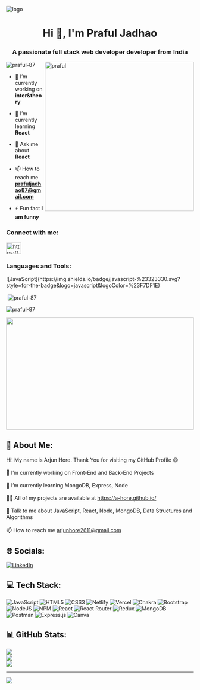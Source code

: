 
![logo](https://raw.githubusercontent.com/Praful-87/test/main/my-banner%20(1).gif)
<h1 align="center">Hi 👋, I'm Praful Jadhao</h1>
<h3 align="center">A passionate full stack web developer developer from India</h3>
<img width="400" alt="praful" src="https://media2.giphy.com/media/qgQUggAC3Pfv687qPC/giphy.gif?cid=790b7611e1adcbeafcb08b5218b9f3c6eda3557be4262650&rid=giphy.gif&ct=g" align="right" />
<p align="left"> <img src="https://komarev.com/ghpvc/?username=praful-87&label=Profile%20views&color=0e75b6&style=flat" alt="praful-87" /> </p>

- 🔭 I’m currently working on **inter&theory**

- 🌱 I’m currently learning **React**

- 💬 Ask me about **React**

- 📫 How to reach me **prafuljadhao87@gmail.com**

- ⚡ Fun fact **I am funny**
<h3 align="left">Connect with me:</h3>
<p align="left">
<a href="https://www.linkedin.com/in/praful-jadhao-6ab31a202/" target="_blank"><img align="center" src="https://raw.githubusercontent.com/rahuldkjain/github-profile-readme-generator/master/src/images/icons/Social/linked-in-alt.svg" alt="https://www.linkedin.com/in/praful-jadhao-6ab31a202/" height="30" width="40" /></a></p>
<h3 align="left">Languages and Tools:</h3>
![JavaScript](https://img.shields.io/badge/javascript-%23323330.svg?style=for-the-badge&logo=javascript&logoColor=%23F7DF1E)
<p>&nbsp;<img align="center" src="https://github-readme-stats.vercel.app/api?username=praful-87&show_icons=true&locale=en" alt="praful-87" /></p>
<p><img align="center" src="https://github-readme-streak-stats.herokuapp.com/?user=praful-87&" alt="praful-87"
            />
          </p>


<img width="100%" height="300px"  object-fit="cover"  src="https://www.wingstechsolutions.com/wp-content/uploads/2022/03/full-stack-development.gif" alt="" />


## 💫 About Me:
Hi! My name is Arjun Hore. Thank You for visiting my GitHub Profile 😄<br><br>🔭 I’m currently working on Front-End and Back-End Projects<br><br>🌱 I’m currently learning MongoDB, Express, Node <br><br>👨‍💻 All of my projects are available at https://a-hore.github.io/ <br><br>💬 Talk to me about JavaScript, React, Node, MongoDB, Data Structures and Algorithms<br><br>📫 How to reach me arjunhore2611@gmail.com

## 🌐 Socials:
[![LinkedIn](https://img.shields.io/badge/LinkedIn-%230077B5.svg?logo=linkedin&logoColor=white)](https://www.linkedin.com/in/arjun-hore-4411a1232/) 



## 💻 Tech Stack:
![JavaScript](https://img.shields.io/badge/javascript-%23323330.svg?style=for-the-badge&logo=javascript&logoColor=%23F7DF1E) ![HTML5](https://img.shields.io/badge/html5-%23E34F26.svg?style=for-the-badge&logo=html5&logoColor=white)  ![CSS3](https://img.shields.io/badge/css3-%231572B6.svg?style=for-the-badge&logo=css3&logoColor=white)  ![Netlify](https://img.shields.io/badge/netlify-%23000000.svg?style=for-the-badge&logo=netlify&logoColor=#00C7B7) ![Vercel](https://img.shields.io/badge/vercel-%23000000.svg?style=for-the-badge&logo=vercel&logoColor=white) ![Chakra](https://img.shields.io/badge/chakra-%234ED1C5.svg?style=for-the-badge&logo=chakraui&logoColor=white) ![Bootstrap](https://img.shields.io/badge/bootstrap-%23563D7C.svg?style=for-the-badge&logo=bootstrap&logoColor=white) ![NodeJS](https://img.shields.io/badge/node.js-6DA55F?style=for-the-badge&logo=node.js&logoColor=white) ![NPM](https://img.shields.io/badge/NPM-%23000000.svg?style=for-the-badge&logo=npm&logoColor=white) ![React](https://img.shields.io/badge/react-%2320232a.svg?style=for-the-badge&logo=react&logoColor=%2361DAFB) ![React Router](https://img.shields.io/badge/React_Router-CA4245?style=for-the-badge&logo=react-router&logoColor=white) ![Redux](https://img.shields.io/badge/redux-%23593d88.svg?style=for-the-badge&logo=redux&logoColor=white) ![MongoDB](https://img.shields.io/badge/MongoDB-%234ea94b.svg?style=for-the-badge&logo=mongodb&logoColor=white) ![Postman](https://img.shields.io/badge/Postman-FF6C37?style=for-the-badge&logo=postman&logoColor=white) ![Express.js](https://img.shields.io/badge/express.js-%23404d59.svg?style=for-the-badge&logo=express&logoColor=%2361DAFB) ![Canva](https://img.shields.io/badge/Canva-%2300C4CC.svg?style=for-the-badge&logo=Canva&logoColor=white)

## 📊 GitHub Stats:
![](https://github-readme-stats.vercel.app/api?username=A-Hore&theme=radical&hide_border=false&include_all_commits=false&count_private=true)<br/>
![](https://github-readme-streak-stats.herokuapp.com/?user=A-Hore&theme=radical&hide_border=false)<br/>
![](https://github-readme-stats.vercel.app/api/top-langs/?username=A-Hore&theme=radical&hide_border=false&include_all_commits=false&count_private=false&layout=compact)

---
[![](https://visitcount.itsvg.in/api?id=A-Hore&icon=0&color=3)](https://visitcount.itsvg.in)


